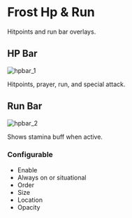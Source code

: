 # Frost Hp & Run

Hitpoints and run bar overlays.

## HP Bar 

![hpbar_1](https://github.com/erversteeg/HpBar/assets/2341316/48e5c4f7-90eb-4aed-9edb-b5f1844beeb3)

Hitpoints, prayer, run, and special attack.

## Run Bar

![hpbar_2](https://github.com/erversteeg/HpBar/assets/2341316/eb63bae6-bd70-4b6c-91e8-c51c4a1587c4)

Shows stamina buff when active.

### Configurable
- Enable
- Always on or situational
- Order
- Size
- Location
- Opacity

